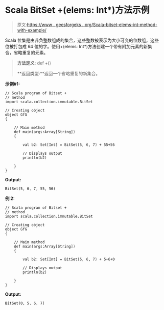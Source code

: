 # Scala BitSet +(elems: Int*)方法示例

> 原文:[https://www . geesforgeks . org/Scala-bitset-elems-int-method-with-example/](https://www.geeksforgeeks.org/scala-bitset-elems-int-method-with-example/)

Scala 位集是由非负整数组成的集合，这些整数被表示为大小可变的位数组，这些位被打包成 64 位的字。使用+(elems: Int*)方法创建一个带有附加元素的新集合，省略重复的元素。

> **方法定义:** def +()
> 
> **返回类型:**返回一个省略重复的新集合。

**示例#1:**

```
// Scala program of Bitset +
// method 
import scala.collection.immutable.BitSet 

// Creating object 
object GfG 
{ 

    // Main method 
    def main(args:Array[String]) 
    { 

        val b2: Set[Int] = BitSet(5, 6, 7) + 55+56 

        // Displays output 
        println(b2) 

    } 
} 
```

**Output:**

```
BitSet(5, 6, 7, 55, 56)

```

**例 2:**

```
// Scala program of Bitset +
// method 
import scala.collection.immutable.BitSet 

// Creating object 
object GfG 
{ 

    // Main method 
    def main(args:Array[String]) 
    { 

        val b2: Set[Int] = BitSet(5, 6, 7) + 5+6+0

        // Displays output 
        println(b2) 

    } 
} 
```

**Output:**

```
BitSet(0, 5, 6, 7)

```